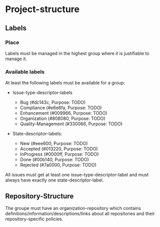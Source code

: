 # Project-structure

## Labels

### Place

Labels must be managed in the highest group where it is justifiable to manage it.

### Available labels

At least the following labels must be available for a group:

- Issue-type-descriptor-labels
    - Bug (#dc143c, Purpose: TODO)
    - Compliance (#e6e6fa, Purpose: TODO)
    - Enhancement (#009966, Purpose: TODO)
    - Organization (#808080, Purpose: TODO)
    - Quality-Management (#330066, Purpose: TODO)

- State-descriptor-labels:
    - New (#eee600, Purpose: TODO)
    - Accepted (#013220, Purpose: TODO)
    - InProgress (#0000ff, Purpose: TODO)
    - Done (#00b140, Purpose: TODO)
    - Rejected (#7a0000, Purpose: TODO)

All issues must get at least one issue-type-descriptor-label and must always have exactly one state-descriptor-label.

## Repository-Structure

The groupe must have an organization-repository which contains definitions/information/descriptions/links about all repositories and their repository-specific policies.
